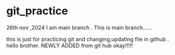 # git_practice
26th nov ,2024
I am main branch . This is main branch......

this is just for practicing git and changing,updating file in github . <br>
hello brother. 
NEWLY ADDED 
from git hub okay!!!!!
